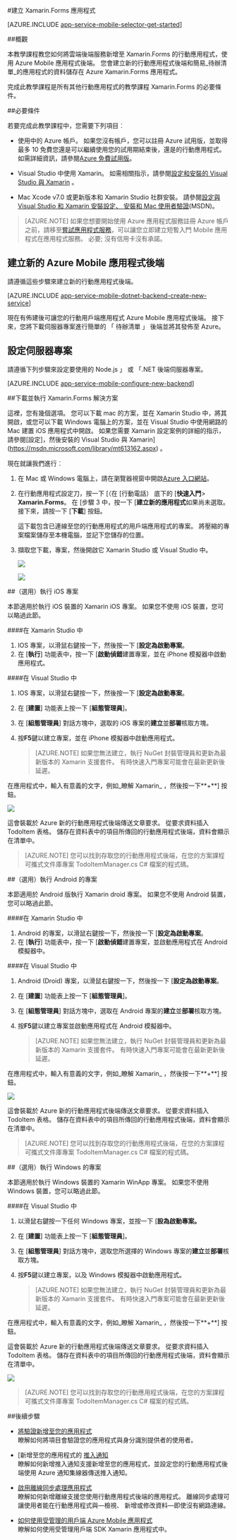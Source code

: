 <properties
    pageTitle="開始使用行動應用程式使用 Xamarin.Forms"
    description="請遵循此教學課程以開始使用 Xamarin.Forms 開發 Azure 行動應用程式"
    services="app-service\mobile"
    documentationCenter="xamarin"
    authors="adrianhall"
    manager="erikre"
    editor=""/>

<tags
    ms.service="app-service-mobile"
    ms.workload="mobile"
    ms.tgt_pltfrm="mobile-xamarin"
    ms.devlang="dotnet"
    ms.topic="hero-article"
    ms.date="10/01/2016"
    ms.author="adrianha"/>

#<a name="create-a-xamarinforms-app"></a>建立 Xamarin.Forms 應用程式

[AZURE.INCLUDE [app-service-mobile-selector-get-started](../../includes/app-service-mobile-selector-get-started.md)]

##<a name="overview"></a>概觀

本教學課程教您如何將雲端後端服務新增至 Xamarin.Forms 的行動應用程式，使用 Azure Mobile 應用程式後端。 您會建立新的行動應用程式後端和簡易_待辦清單_的應用程式的資料儲存在 Azure Xamarin.Forms 應用程式。

完成此教學課程是所有其他行動應用程式的教學課程 Xamarin.Forms 的必要條件。

##<a name="prerequisites"></a>必要條件

若要完成此教學課程中，您需要下列項目︰

* 使用中的 Azure 帳戶。 如果您沒有帳戶，您可以註冊 Azure 試用版，並取得最多 10 免費您還是可以繼續使用您的試用期結束後，還是的行動應用程式。 如需詳細資訊，請參閱[Azure 免費試用版](https://azure.microsoft.com/pricing/free-trial/)。

* Visual Studio 中使用 Xamarin。 如需相關指示，請參閱[設定和安裝的 Visual Studio 與 Xamarin](https://msdn.microsoft.com/library/mt613162.aspx) 。 

* Mac Xcode v7.0 或更新版本和 Xamarin Studio 社群安裝。 請參閱[設定與 Visual Studio 和 Xamarin 安裝](https://msdn.microsoft.com/library/mt613162.aspx)[設定、 安裝和 Mac 使用者驗證](https://msdn.microsoft.com/library/mt488770.aspx)(MSDN)。
 
>[AZURE.NOTE] 如果您想要開始使用 Azure 應用程式服務註冊 Azure 帳戶之前，請移至[嘗試應用程式服務](https://tryappservice.azure.com/?appServiceName=mobile)，可以讓您立即建立短暫入門 Mobile 應用程式在應用程式服務。 必要; 沒有信用卡沒有承諾。

## <a name="create-a-new-azure-mobile-app-backend"></a>建立新的 Azure Mobile 應用程式後端

請遵循這些步驟來建立新的行動應用程式後端。

[AZURE.INCLUDE [app-service-mobile-dotnet-backend-create-new-service](../../includes/app-service-mobile-dotnet-backend-create-new-service.md)]


現在有佈建後可讓您的行動用戶端應用程式 Azure Mobile 應用程式後端。 接下來，您將下載伺服器專案進行簡單的 「 待辦清單 」 後端並將其發佈至 Azure。

## <a name="configure-the-server-project"></a>設定伺服器專案

請遵循下列步驟來設定要使用的 Node.js 」 或 「.NET 後端伺服器專案。

[AZURE.INCLUDE [app-service-mobile-configure-new-backend](../../includes/app-service-mobile-configure-new-backend.md)]

##<a name="download-and-run-the-xamarinforms-solution"></a>下載並執行 Xamarin.Forms 解決方案

這裡，您有幾個選項。 您可以下載 mac 的方案，並在 Xamarin Studio 中，將其開啟，或您可以下載 Windows 電腦上的方案，並在 Visual Studio 中使用網路的 Mac 建置 iOS 應用程式中開啟。 如果您需要 Xamarin 設定案例的詳細的指示，請參閱[設定]，然後安裝的 Visual Studio 與 Xamarin](https://msdn.microsoft.com/library/mt613162.aspx) 。

現在就讓我們進行︰

 1. 在 Mac 或 Windows 電腦上，請在瀏覽器視窗中開啟[Azure 入口網站]。
 2. 在行動應用程式設定刀，按一下 [（在 [行動電話） 底下的 [**快速入門**> **Xamarin.Forms**。 在 [步驟 3 中，按一下 [**建立新的應用程式**如果尚未選取。  接下來，請按一下 [**下載**] 按鈕。

    這下載包含已連線至您的行動應用程式的用戶端應用程式的專案。 將壓縮的專案檔案儲存至本機電腦，並記下您儲存的位置。

 3. 擷取您下載，專案，然後開啟它 Xamarin Studio 或 Visual Studio 中。

    ![][9]

    ![][8]


##<a name="optional-run-the-ios-project"></a>（選用）執行 iOS 專案

本節適用於執行 iOS 裝置的 Xamarin iOS 專案。 如果您不使用 iOS 裝置，您可以略過此節。

####<a name="in-xamarin-studio"></a>在 Xamarin Studio 中

1. IOS 專案，以滑鼠右鍵按一下，然後按一下 [**設定為啟動專案**。
2. 在 [**執行**] 功能表中，按一下 [**啟動偵錯**建置專案，並在 iPhone 模擬器中啟動應用程式。

####<a name="in-visual-studio"></a>在 Visual Studio 中
1. IOS 專案，以滑鼠右鍵按一下，然後按一下 [**設定為啟動專案**。
2. 在 [**建置**] 功能表上按一下 [**組態管理員**]。
3. 在 [**組態管理員**] 對話方塊中，選取的 iOS 專案的**建立**並**部署**核取方塊。
4. 按**F5**鍵以建立專案，並在 iPhone 模擬器中啟動應用程式。

    >[AZURE.NOTE] 如果您無法建立，執行 NuGet 封裝管理員和更新為最新版本的 Xamarin 支援套件。 有時快速入門專案可能會在最新更新後延遲。    

在應用程式中，輸入有意義的文字，例如_瞭解 Xamarin_ ，然後按一下**+**] 按鈕。

![][10]

這會裝載於 Azure 新的行動應用程式後端傳送文章要求。 從要求資料插入 TodoItem 表格。 儲存在資料表中的項目所傳回的行動應用程式後端，資料會顯示在清單中。

>[AZURE.NOTE]
> 您可以找到存取您的行動應用程式後端，在您的方案課程可攜式文件庫專案 TodoItemManager.cs C# 檔案的程式碼。

##<a name="optional-run-the-android-project"></a>（選用）執行 Android 的專案

本節適用於 Android 版執行 Xamarin droid 專案。 如果您不使用 Android 裝置，您可以略過此節。

####<a name="in-xamarin-studio"></a>在 Xamarin Studio 中

1. Android 的專案，以滑鼠右鍵按一下，然後按一下 [**設定為啟動專案**。
2. 在 [**執行**] 功能表中，按一下 [**啟動偵錯**建置專案，並啟動應用程式在 Android 模擬器中。

####<a name="in-visual-studio"></a>在 Visual Studio 中
1. Android (Droid) 專案，以滑鼠右鍵按一下，然後按一下 [**設定為啟動專案**。
4. 在 [**建置**] 功能表上按一下 [**組態管理員**]。
5. 在 [**組態管理員**] 對話方塊中，選取在 Android 專案的**建立**並**部署**核取方塊。
6. 按**F5**鍵以建立專案並啟動應用程式在 Android 模擬器中。

    >[AZURE.NOTE] 如果您無法建立，執行 NuGet 封裝管理員和更新為最新版本的 Xamarin 支援套件。 有時快速入門專案可能會在最新更新後延遲。    


在應用程式中，輸入有意義的文字，例如_瞭解 Xamarin_ ，然後按一下**+**] 按鈕。

![][11]

這會裝載於 Azure 新的行動應用程式後端傳送文章要求。 從要求資料插入 TodoItem 表格。 儲存在資料表中的項目所傳回的行動應用程式後端，資料會顯示在清單中。

> [AZURE.NOTE]
> 您可以找到存取您的行動應用程式後端，在您的方案課程可攜式文件庫專案 TodoItemManager.cs C# 檔案的程式碼。


##<a name="optional-run-the-windows-project"></a>（選用）執行 Windows 的專案


本節適用於執行 Windows 裝置的 Xamarin WinApp 專案。 如果您不使用 Windows 裝置，您可以略過此節。


####<a name="in-visual-studio"></a>在 Visual Studio 中
1. 以滑鼠右鍵按一下任何 Windows 專案，並按一下 [**設為啟動專案。**
4. 在 [**建置**] 功能表上按一下 [**組態管理員**]。
5. 在 [**組態管理員**] 對話方塊中，選取您所選擇的 Windows 專案的**建立**並**部署**核取方塊。
6. 按**F5**鍵以建立專案，以及 Windows 模擬器中啟動應用程式。

    >[AZURE.NOTE] 如果您無法建立，執行 NuGet 封裝管理員和更新為最新版本的 Xamarin 支援套件。 有時快速入門專案可能會在最新更新後延遲。    


在應用程式中，輸入有意義的文字，例如_瞭解 Xamarin_ ，然後按一下**+**] 按鈕。

這會裝載於 Azure 新的行動應用程式後端傳送文章要求。 從要求資料插入 TodoItem 表格。 儲存在資料表中的項目所傳回的行動應用程式後端，資料會顯示在清單中。

![][12]

> [AZURE.NOTE]
> 您可以找到存取您的行動應用程式後端，在您的方案課程可攜式文件庫專案 TodoItemManager.cs C# 檔案的程式碼。

##<a name="next-steps"></a>後續步驟

* [將驗證新增至您的應用程式](app-service-mobile-xamarin-forms-get-started-users.md)  
瞭解如何將項目會驗證您的應用程式與身分識別提供者的使用者。

* [新增至您的應用程式的 [推入通知](app-service-mobile-xamarin-forms-get-started-push.md)  
瞭解如何新增推入通知支援新增至您的應用程式，並設定您的行動應用程式後端使用 Azure 通知集線器傳送推入通知。

* [啟用離線同步處理應用程式](app-service-mobile-xamarin-forms-get-started-offline-data.md)  
  瞭解如何新增離線支援您使用行動應用程式後端的應用程式。 離線同步處理可讓使用者能在行動應用程式與&mdash;檢視、 新增或修改資料&mdash;即使沒有網路連線。

* [如何使用受管理的用戶端 Azure Mobile 應用程式](app-service-mobile-dotnet-how-to-use-client-library.md)  
瞭解如何使用受管理用戶端 SDK Xamarin 應用程式中。 


<!-- Anchors. -->
[Getting started with mobile app backends]:#getting-started
[Create a new mobile app backend]:#create-new-service
[Next Steps]:#next-steps


<!-- Images. -->
[6]: ./media/app-service-mobile-xamarin-forms-get-started/xamarin-forms-quickstart.png
[8]: ./media/app-service-mobile-xamarin-forms-get-started/xamarin-forms-quickstart-vs.png
[9]: ./media/app-service-mobile-xamarin-forms-get-started/xamarin-forms-quickstart-xs.png
[10]: ./media/app-service-mobile-xamarin-forms-get-started/mobile-quickstart-startup-ios.png
[11]: ./media/app-service-mobile-xamarin-forms-get-started/mobile-quickstart-startup-android.png
[12]: ./media/app-service-mobile-xamarin-forms-get-started/mobile-quickstart-startup-windows.png


<!-- URLs. -->
[Visual Studio Professional 2013]: https://go.microsoft.com/fwLink/p/?LinkID=257546
[Mobile app SDK]: http://go.microsoft.com/fwlink/?LinkId=257545
[Azure 入口網站]: https://portal.azure.com/

